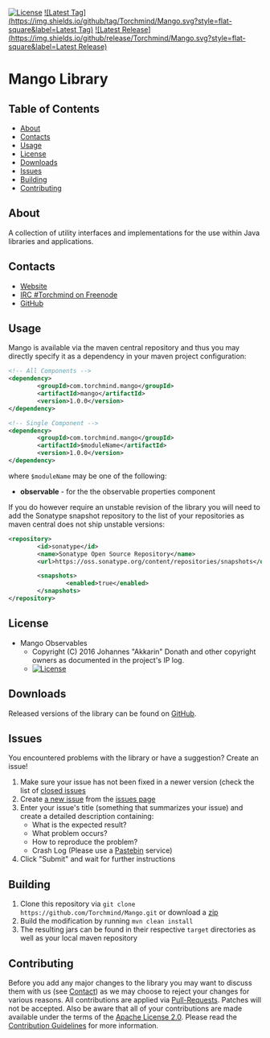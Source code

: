 [![License](https://img.shields.io/github/license/Torchmind/Mango.svg?style=flat-square)](https://www.apache.org/licenses/LICENSE-2.0.txt)
[![Latest Tag](https://img.shields.io/github/tag/Torchmind/Mango.svg?style=flat-square&label=Latest Tag)](https://github.com/Torchmind/Mango/tags)
[![Latest Release](https://img.shields.io/github/release/Torchmind/Mango.svg?style=flat-square&label=Latest Release)](https://github.com/Torchmind/Mango/releases)

Mango Library
=============

Table of Contents
-----------------
* [About](#about)
* [Contacts](#contacts)
* [Usage](#usage)
* [License](#license)
* [Downloads](#downloads)
* [Issues](#issues)
* [Building](#building)
* [Contributing](#contributing)

About
-----

A collection of utility interfaces and implementations for the use within Java libraries and applications.

Contacts
--------

* [Website](https://www.torchmind.com/open-source)
* [IRC #Torchmind on Freenode](http://webchat.freenode.net/?channels=%23Torchmind)
* [GitHub](https://github.com/Torchmind/Mango)

Usage
-----

Mango is available via the maven central repository and thus you may directly specify it as a dependency in your
maven project configuration:

```xml
<!-- All Components -->
<dependency>
        <groupId>com.torchmind.mango</groupId>
        <artifactId>mango</artifactId>
        <version>1.0.0</version>
</dependency>

<!-- Single Component -->
<dependency>
        <groupId>com.torchmind.mango</groupId>
        <artifactId>$moduleName</artifactId>
        <version>1.0.0</version>
</dependency>
```

where ```$moduleName``` may be one of the following:

* __observable__ - for the the observable properties component

If you do however require an unstable revision of the library you will need to add the Sonatype snapshot repository to
the list of your repositories as maven central does not ship unstable versions:

```xml
<repository>
        <id>sonatype</id>
        <name>Sonatype Open Source Repository</name>
        <url>https://oss.sonatype.org/content/repositories/snapshots</url>

        <snapshots>
                <enabled>true</enabled>
        </snapshots>
</repository>
```

License
-------

* Mango Observables
  - Copyright (C) 2016 Johannes "Akkarin" Donath
  and other copyright owners as documented in the project's IP log.
  - [![License](https://img.shields.io/badge/License-Apache%202.0-blue.svg?style=flat-square)](https://www.apache.org/licenses/LICENSE-2.0.txt)

Downloads
---------

Released versions of the library can be found on [GitHub](https://github.com/Torchmind/Mango/releases).

Issues
------

You encountered problems with the library or have a suggestion? Create an issue!

1. Make sure your issue has not been fixed in a newer version (check the list of [closed issues](https://github.com/Torchmind/Mango/issues?q=is%3Aissue+is%3Aclosed)
1. Create [a new issue](https://github.com/Torchmind/Mango/issues/new) from the [issues page](https://github.com/Torchmind/Mango/issues)
1. Enter your issue's title (something that summarizes your issue) and create a detailed description containing:
   - What is the expected result?
   - What problem occurs?
   - How to reproduce the problem?
   - Crash Log (Please use a [Pastebin](http://www.pastebin.com) service)
1. Click "Submit" and wait for further instructions

Building
--------

1. Clone this repository via ```git clone https://github.com/Torchmind/Mango.git``` or download a [zip](https://github.com/Torchmind/Mango/archive/master.zip)
1. Build the modification by running ```mvn clean install```
1. The resulting jars can be found in their respective ```target``` directories as well as your local maven repository

Contributing
------------

Before you add any major changes to the library you may want to discuss them with us (see [Contact](#contact)) as
we may choose to reject your changes for various reasons. All contributions are applied via [Pull-Requests](https://help.github.com/articles/creating-a-pull-request).
Patches will not be accepted. Also be aware that all of your contributions are made available under the terms of the
[Apache License 2.0](https://www.apache.org/licenses/LICENSE-2.0.txt). Please read the [Contribution Guidelines](CONTRIBUTING.md)
for more information.
